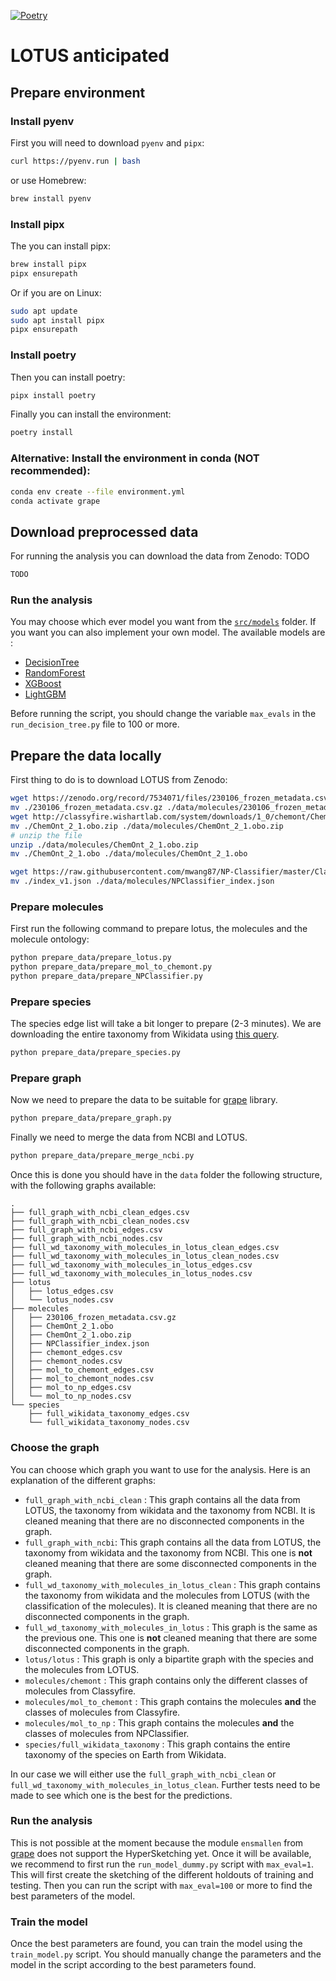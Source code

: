 [![Poetry](https://img.shields.io/endpoint?url=https://python-poetry.org/badge/v0.json)](https://python-poetry.org/)
# LOTUS anticipated

## Prepare environment 
### Install pyenv
First you will need to download `pyenv`  and `pipx`:
```bash
curl https://pyenv.run | bash
```
or use Homebrew:
```bash
brew install pyenv
```

### Install pipx
The you can install pipx:
```bash
brew install pipx
pipx ensurepath
```
Or if you are on Linux:
```bash
sudo apt update
sudo apt install pipx
pipx ensurepath
```

### Install poetry
Then you can install poetry:
```bash
pipx install poetry
```

Finally you can install the environment:
```bash
poetry install
```


### Alternative: Install the environment in conda (NOT recommended):
```bash 
conda env create --file environment.yml
conda activate grape
```

## Download preprocessed data
For running the analysis you can download the data from Zenodo: TODO
```bash
TODO
``` 

### Run the analysis
You may choose which ever model you want from the [`src/models`](https://github.com/mvisani/anticipated_lotus/tree/main/src/models) folder. If you want you can also implement your own model. The available models are : 
- [DecisionTree](https://scikit-learn.org/stable/modules/generated/sklearn.tree.DecisionTreeClassifier.html#sklearn.tree.DecisionTreeClassifier.fit)
- [RandomForest](https://scikit-learn.org/stable/modules/generated/sklearn.ensemble.RandomForestClassifier.html)
- [XGBoost](https://xgboost.readthedocs.io/en/latest/python/python_api.html#xgboost.XGBClassifier)
- [LightGBM](https://lightgbm.readthedocs.io/en/latest/pythonapi/lightgbm.LGBMClassifier.html)

Before running the script, you should change the variable `max_evals` in the `run_decision_tree.py` file to 100 or more.

## Prepare the data locally

First thing to do is to download LOTUS from Zenodo: 
```bash
wget https://zenodo.org/record/7534071/files/230106_frozen_metadata.csv.gz
mv ./230106_frozen_metadata.csv.gz ./data/molecules/230106_frozen_metadata.csv.gz
wget http://classyfire.wishartlab.com/system/downloads/1_0/chemont/ChemOnt_2_1.obo.zip
mv ./ChemOnt_2_1.obo.zip ./data/molecules/ChemOnt_2_1.obo.zip
# unzip the file
unzip ./data/molecules/ChemOnt_2_1.obo.zip
mv ./ChemOnt_2_1.obo ./data/molecules/ChemOnt_2_1.obo

wget https://raw.githubusercontent.com/mwang87/NP-Classifier/master/Classifier/dict/index_v1.json
mv ./index_v1.json ./data/molecules/NPClassifier_index.json
```



### Prepare molecules
First run the following command to prepare lotus, the molecules and the molecule ontology:
```bash
python prepare_data/prepare_lotus.py
python prepare_data/prepare_mol_to_chemont.py
python prepare_data/prepare_NPClassifier.py
```

### Prepare species
The species edge list will take a bit longer to prepare (2-3 minutes). We are downloading the entire taxonomy from Wikidata using [this query](https://w.wiki/9FKC).
```bash
python prepare_data/prepare_species.py 
```

### Prepare graph
Now we need to prepare the data to be suitable for [grape](https://github.com/AnacletoLAB/grape) library. 
```bash
python prepare_data/prepare_graph.py
```

Finally we need to merge the data from NCBI and LOTUS. 
```bash
python prepare_data/prepare_merge_ncbi.py
```

Once this is done you should have in the `data` folder the following structure, with the following graphs available:
```shell
.
├── full_graph_with_ncbi_clean_edges.csv
├── full_graph_with_ncbi_clean_nodes.csv
├── full_graph_with_ncbi_edges.csv
├── full_graph_with_ncbi_nodes.csv
├── full_wd_taxonomy_with_molecules_in_lotus_clean_edges.csv
├── full_wd_taxonomy_with_molecules_in_lotus_clean_nodes.csv
├── full_wd_taxonomy_with_molecules_in_lotus_edges.csv
├── full_wd_taxonomy_with_molecules_in_lotus_nodes.csv
├── lotus
│   ├── lotus_edges.csv
│   └── lotus_nodes.csv
├── molecules
│   ├── 230106_frozen_metadata.csv.gz
│   ├── ChemOnt_2_1.obo
│   ├── ChemOnt_2_1.obo.zip
│   ├── NPClassifier_index.json
│   ├── chemont_edges.csv
│   ├── chemont_nodes.csv
│   ├── mol_to_chemont_edges.csv
│   ├── mol_to_chemont_nodes.csv
│   ├── mol_to_np_edges.csv
│   └── mol_to_np_nodes.csv
└── species
    ├── full_wikidata_taxonomy_edges.csv
    └── full_wikidata_taxonomy_nodes.csv
```

### Choose the graph
You can choose which graph you want to use for the analysis. Here is an explanation of the different graphs:
- `full_graph_with_ncbi_clean` : This graph contains all the data from LOTUS, the taxonomy from wikidata and the taxonomy from NCBI. It is cleaned meaning that there are no disconnected components in the graph.
- `full_graph_with_ncbi`: This graph contains all the data from LOTUS, the taxonomy from wikidata and the taxonomy from NCBI. This one is **not** cleaned meaning that there are some disconnected components in the graph.
- `full_wd_taxonomy_with_molecules_in_lotus_clean` : This graph contains the taxonomy from wikidata and the molecules from LOTUS (with the classification of the molecules). It is cleaned meaning that there are no disconnected components in the graph.
- `full_wd_taxonomy_with_molecules_in_lotus` : This graph is the same as the previous one. This one is **not** cleaned meaning that there are some disconnected components in the graph.
- `lotus/lotus` : This graph is only a bipartite graph with the species and the molecules from LOTUS.
- `molecules/chemont` : This graph contains only the different classes of molecules from Classyfire.
- `molecules/mol_to_chemont` : This graph contains the molecules **and** the classes of molecules from Classyfire.
- `molecules/mol_to_np` : This graph contains the molecules **and** the classes of molecules from NPClassifier.
- `species/full_wikidata_taxonomy` : This graph contains the entire taxonomy of the species on Earth from Wikidata.


In our case we will either use the `full_graph_with_ncbi_clean` or `full_wd_taxonomy_with_molecules_in_lotus_clean`. Further tests need to be made to see which one is the best for the predictions.

### Run the analysis
This is not possible at the moment because the module `ensmallen` from [grape](https://github.com/AnacletoLAB/grape) does not support the HyperSketching yet. Once it will be available, we recommend to first run the `run_model_dummy.py` script with `max_eval=1`. This will first create the sketching of the different holdouts of training and testing. Then you can run the script with `max_eval=100` or more to find the best parameters of the model.

### Train the model
Once the best parameters are found, you can train the model using the `train_model.py` script. You should manually change the parameters and the model in the script according to the best parameters found.

